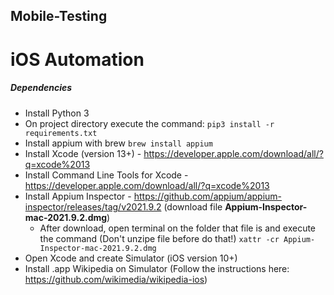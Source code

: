 ## Mobile-Testing

# iOS Automation

##### Dependencies
* Install Python 3 
* On project directory execute the command:
                    ```
                        pip3 install -r requirements.txt
                   ```
* Install appium with brew 
          ``
          brew install appium
          ``
* Install Xcode (version 13+) - https://developer.apple.com/download/all/?q=xcode%2013
* Install Command Line Tools for Xcode - https://developer.apple.com/download/all/?q=xcode%2013
* Install Appium Inspector - https://github.com/appium/appium-inspector/releases/tag/v2021.9.2 (download file **Appium-Inspector-mac-2021.9.2.dmg**)
    - After download, open terminal on the folder that file is and execute the command (Don't unzipe file before do that!)
          ```
                xattr -cr Appium-Inspector-mac-2021.9.2.dmg
                ```
* Open Xcode and create Simulator (iOS version 10+)
* Install .app Wikipedia on Simulator (Follow the instructions here: https://github.com/wikimedia/wikipedia-ios)